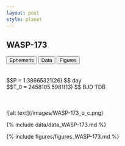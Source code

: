 ```yaml
---
layout: post
style: planet
---
```

<script src="../js/planets.js"></script>

## WASP-173

<!-- Tab links -->
<div class="tab">
<button class="tablinks" onclick="openCity(event, 'Ephemeris')">Ephemeris</button>
<button class="tablinks" onclick="openCity(event, 'Data')">Data</button>
<button class="tablinks" onclick="openCity(event, 'Figures')">Figures</button>
</div>

<!-- Tab content -->
<div id="Ephemeris" class="tabcontent" markdown="1">
<br/><br/>
$$P = 1.38665321(26) $$ day <br/>
$$T_0 = 2458105.5981(13) $$ BJD TDB
<br/><br/>
<br/><br/>
![alt text](/images/WASP-173_o_c.png)
</div>


<div id="Data" class="tabcontent" markdown="1">

{% include data/data_WASP-173.md %}

</div>

<div id="Figures" class="tabcontent" markdown="1">
{% include figures/figures_WASP-173.md %}
</div>


<script src="../js/tabs.js"></script>



